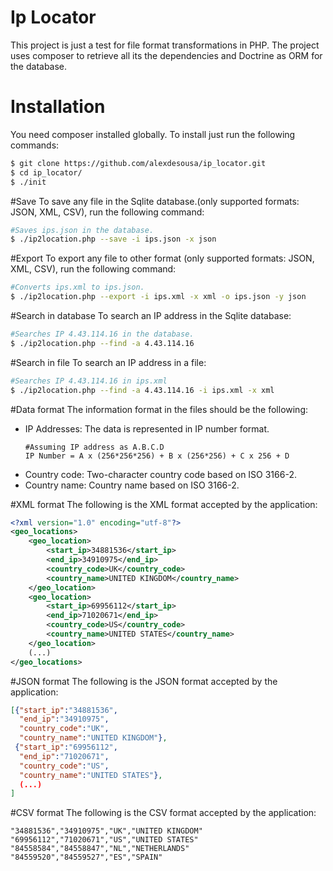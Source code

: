 # Ip Locator

This project is just a test for file format transformations in PHP. The project uses composer to retrieve all its the dependencies and Doctrine as ORM for the database.

# Installation

You need composer installed globally. To install just run the following commands:

```sh
$ git clone https://github.com/alexdesousa/ip_locator.git
$ cd ip_locator/
$ ./init
```
#Save
To save any file in the Sqlite database.(only supported formats: JSON, XML, CSV), run the following command:
```sh
#Saves ips.json in the database.
$ ./ip2location.php --save -i ips.json -x json
```
#Export
To export any file to other format (only supported formats: JSON, XML, CSV), run the following command:
```sh
#Converts ips.xml to ips.json.
$ ./ip2location.php --export -i ips.xml -x xml -o ips.json -y json
```
#Search in database
To search an IP address in the Sqlite database:
```sh
#Searches IP 4.43.114.16 in the database.
$ ./ip2location.php --find -a 4.43.114.16
```
#Search in file
To search an IP address in a file:
```sh
#Searches IP 4.43.114.16 in ips.xml
$ ./ip2location.php --find -a 4.43.114.16 -i ips.xml -x xml
```
#Data format
The information format in the files should be the following:
- IP Addresses: The data is represented in IP number format.
    ```
    #Assuming IP address as A.B.C.D
    IP Number = A x (256*256*256) + B x (256*256) + C x 256 + D
    ```
- Country code: Two-character country code based on ISO 3166-2.
- Country name: Country name based on ISO 3166-2.

#XML format
The following is the XML format accepted by the application:
```xml
<?xml version="1.0" encoding="utf-8"?>
<geo_locations>
    <geo_location>
        <start_ip>34881536</start_ip>
        <end_ip>34910975</end_ip>
        <country_code>UK</country_code>
        <country_name>UNITED KINGDOM</country_name>
    </geo_location>
    <geo_location>
        <start_ip>69956112</start_ip>
        <end_ip>71020671</end_ip>
        <country_code>US</country_code>
        <country_name>UNITED STATES</country_name>
    </geo_location>
    (...)
</geo_locations>
```
#JSON format
The following is the JSON format accepted by the application:
```json
[{"start_ip":"34881536",
  "end_ip":"34910975",
  "country_code":"UK",
  "country_name":"UNITED KINGDOM"},
 {"start_ip":"69956112",
  "end_ip":"71020671",
  "country_code":"US",
  "country_name":"UNITED STATES"},
  (...)
]
```
#CSV format
The following is the CSV format accepted by the application:
```
"34881536","34910975","UK","UNITED KINGDOM"
"69956112","71020671","US","UNITED STATES"
"84558584","84558847","NL","NETHERLANDS"
"84559520","84559527","ES","SPAIN"
```
